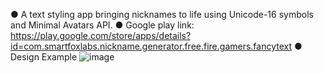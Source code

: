 ●	A text styling app bringing nicknames to life using Unicode-16 symbols and Minimal Avatars API.
● Google play link: https://play.google.com/store/apps/details?id=com.smartfoxlabs.nickname.generator.free.fire.gamers.fancytext
●	Design Example
![image](https://github.com/user-attachments/assets/ebeed207-7a69-4f98-8d3c-f87c496a781f)

